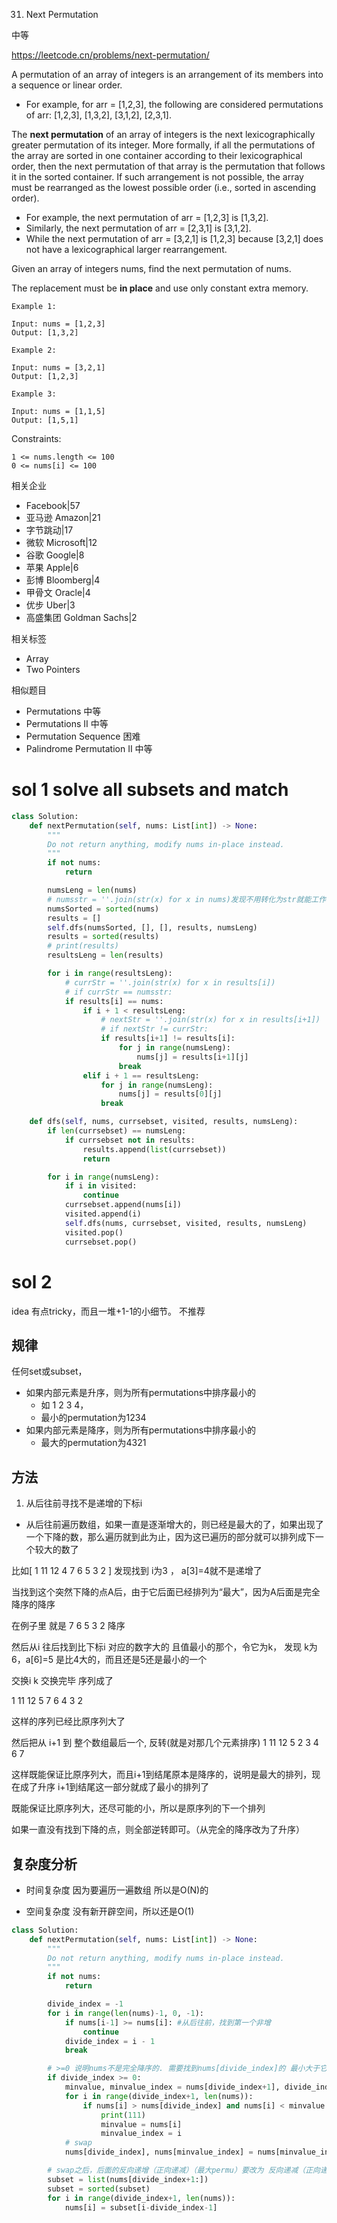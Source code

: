 31. Next Permutation

中等


https://leetcode.cn/problems/next-permutation/



A permutation of an array of integers is an arrangement of its members into a sequence or linear order.

- For example, for arr = [1,2,3], the following are considered permutations of arr: [1,2,3], [1,3,2], [3,1,2], [2,3,1].


The **next permutation** of an array of integers is the next lexicographically greater permutation of its integer. More formally, if all the permutations of the array are sorted in one container according to their lexicographical order, then the next permutation of that array is the permutation that follows it in the sorted container. If such arrangement is not possible, the array must be rearranged as the lowest possible order (i.e., sorted in ascending order).

- For example, the next permutation of arr = [1,2,3] is [1,3,2].
- Similarly, the next permutation of arr = [2,3,1] is [3,1,2].
- While the next permutation of arr = [3,2,1] is [1,2,3] because [3,2,1] does not have a lexicographical larger rearrangement.

Given an array of integers nums, find the next permutation of nums.

The replacement must be **in place** and use only constant extra memory.

 
```
Example 1:

Input: nums = [1,2,3]
Output: [1,3,2]

Example 2:

Input: nums = [3,2,1]
Output: [1,2,3]

Example 3:

Input: nums = [1,1,5]
Output: [1,5,1]
```

Constraints:
```
1 <= nums.length <= 100
0 <= nums[i] <= 100
```


相关企业

- Facebook|57
- 亚马逊 Amazon|21
- 字节跳动|17
- 微软 Microsoft|12
- 谷歌 Google|8
- 苹果 Apple|6
- 彭博 Bloomberg|4
- 甲骨文 Oracle|4
- 优步 Uber|3
- 高盛集团 Goldman Sachs|2


相关标签
- Array
- Two Pointers


相似题目
- Permutations
中等
- Permutations II
中等
- Permutation Sequence
困难
- Palindrome Permutation II
中等

# sol 1 solve all subsets and match

```py
class Solution:
    def nextPermutation(self, nums: List[int]) -> None:
        """
        Do not return anything, modify nums in-place instead.
        """
        if not nums:
            return 

        numsLeng = len(nums)
        # numsstr = ''.join(str(x) for x in nums)发现不用转化为str就能工作
        numsSorted = sorted(nums)
        results = []
        self.dfs(numsSorted, [], [], results, numsLeng)
        results = sorted(results)
        # print(results)
        resultsLeng = len(results)

        for i in range(resultsLeng):
            # currStr = ''.join(str(x) for x in results[i])
            # if currStr == numsstr:
            if results[i] == nums:
                if i + 1 < resultsLeng:
                    # nextStr = ''.join(str(x) for x in results[i+1])
                    # if nextStr != currStr:
                    if results[i+1] != results[i]:
                        for j in range(numsLeng):                    
                            nums[j] = results[i+1][j]
                        break
                elif i + 1 == resultsLeng:
                    for j in range(numsLeng):                    
                        nums[j] = results[0][j]
                    break

    def dfs(self, nums, currsebset, visited, results, numsLeng):
        if len(currsebset) == numsLeng:
            if currsebset not in results:
                results.append(list(currsebset))
                return

        for i in range(numsLeng):
            if i in visited:
                continue
            currsebset.append(nums[i])
            visited.append(i)
            self.dfs(nums, currsebset, visited, results, numsLeng)
            visited.pop()
            currsebset.pop()
```

# sol 2

 idea 有点tricky，而且一堆+1-1的小细节。 不推荐

## 规律
任何set或subset，
- 如果内部元素是升序，则为所有permutations中排序最小的
  - 如 1 2 3 4，
  - 最小的permutation为1234
- 如果内部元素是降序，则为所有permutations中排序最小的
  - 最大的permutation为4321

## 方法
1. 从后往前寻找不是递增的下标i
- 从后往前遍历数组，如果一直是逐渐增大的，则已经是最大的了，如果出现了一个下降的数，那么遍历就到此为止，因为这已遍历的部分就可以排列成下一个较大的数了

比如[ 1 11 12 4 7 6 5 3 2 ] 发现找到 i为3 ， a[3]=4就不是递增了

当找到这个突然下降的点A后，由于它后面已经排列为“最大”，因为A后面是完全降序的降序

在例子里 就是 7 6 5 3 2 降序

然后从i 往后找到比下标i 对应的数字大的 且值最小的那个，令它为k，
发现 k为6，a[6]=5 是比4大的，而且还是5还是最小的一个

交换i k
交换完毕 序列成了

1 11 12 5 7 6 4 3 2

这样的序列已经比原序列大了

然后把从 i+1 到 整个数组最后一个, 反转(就是对那几个元素排序)
1 11 12 5 2 3 4 6 7

这样既能保证比原序列大，而且i+1到结尾原本是降序的，说明是最大的排列，现在成了升序 i+1到结尾这一部分就成了最小的排列了

既能保证比原序列大，还尽可能的小，所以是原序列的下一个排列

如果一直没有找到下降的点，则全部逆转即可。（从完全的降序改为了升序）

## 复杂度分析
- 时间复杂度
因为要遍历一遍数组 所以是O(N)的

- 空间复杂度
没有新开辟空间，所以还是O(1)

```py
class Solution:
    def nextPermutation(self, nums: List[int]) -> None:
        """
        Do not return anything, modify nums in-place instead.
        """
        if not nums:
            return

        divide_index = -1
        for i in range(len(nums)-1, 0, -1):
            if nums[i-1] >= nums[i]: #从后往前，找到第一个非增
                continue
            divide_index = i - 1
            break

        # >=0 说明nums不是完全降序的. 需要找到nums[divide_index]的 最小大于它的值
        if divide_index >= 0:
            minvalue, minvalue_index = nums[divide_index+1], divide_index+1
            for i in range(divide_index+1, len(nums)):
                if nums[i] > nums[divide_index] and nums[i] < minvalue:
                    print(111)
                    minvalue = nums[i]
                    minvalue_index = i
            # swap
            nums[divide_index], nums[minvalue_index] = nums[minvalue_index], nums[divide_index]

        # swap之后，后面的反向递增（正向递减）（最大permu）要改为 反向递减（正向递减）（最小permu）
        subset = list(nums[divide_index+1:])
        subset = sorted(subset)
        for i in range(divide_index+1, len(nums)):
            nums[i] = subset[i-divide_index-1]
```